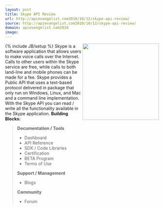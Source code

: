 ```yaml
---
layout: post
title: Skype API Review
url: http://apievangelist.com2010/10/12/skype-api-review/
source: http://apievangelist.com2010/10/12/skype-api-review/
domain: apievangelist.com2010
image: 
---
```

{% include JB/setup %}<img src="http://kinlane-productions.s3.amazonaws.com/api-evangelist/skype-logo.png"  width="250" align="right" /> Skype is a software application that allows users to make voice calls over the Internet. Calls to other users within the Skype service are free, while calls to both land-line and mobile phones can be made for a fee.
Skype provides a Public API that uses a text-based protocol delivered in package that only run on Windows, Linux, and Mac and a command line implementation. With the Skype API you can read / write all the functionality available in the Skype application.
<strong>Building Blocks:</strong>
<blockquote>
     <strong>Documentation / Tools</strong>
     <ul>
          <li>Dashboard
          </li>
          <li>API Reference
          </li>
          <li>SDK / Code Libraries
          </li>
          <li>Certification
          </li>
          <li>BETA Program
          </li>
          <li>Terms of Use
          </li>
     </ul><strong>Support / Management</strong>
     <ul>
          <li>Blogs
          </li>
     </ul><strong>Community</strong>
     <ul>
          <li>Forum
          </li>
     </ul>
</blockquote>
